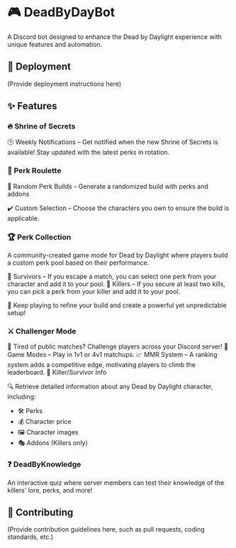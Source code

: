 # 🎮 DeadByDayBot

A Discord bot designed to enhance the Dead by Daylight experience with unique features and automation.

## 🚀 Deployment

(Provide deployment instructions here)

## ✨ Features

### 🔥 Shrine of Secrets

🕒 Weekly Notifications – Get notified when the new Shrine of Secrets is available! Stay updated with the latest perks in rotation.

### 🎲 Perk Roulette

🎰 Random Perk Builds – Generate a randomized build with perks and addons

✔️ Custom Selection – Choose the characters you own to ensure the build is applicable.

### 🏆 Perk Collection

A community-created game mode for Dead by Daylight where players build a custom perk pool based on their performance.

👥 Survivors – If you escape a match, you can select one perk from your character and add it to your pool.
🔪 Killers – If you secure at least two kills, you can pick a perk from your killer and add it to your pool.

🔄 Keep playing to refine your build and create a powerful yet unpredictable setup!

### ⚔️ Challenger Mode

💢 Tired of public matches? Challenge players across your Discord server!
👥 Game Modes – Play in 1v1 or 4v1 matchups.
📈 MMR System – A ranking system adds a competitive edge, motivating players to climb the leaderboard.
📜 Killer/Survivor Info

🔍 Retrieve detailed information about any Dead by Daylight character, including:

- 🛠 Perks
- 💰 Character price
- 🖼 Character images
- 🎭 Addons (Killers only)

### ❓ DeadByKnowledge

An interactive quiz where server members can test their knowledge of the killers' lore, perks, and more!

## 🤝 Contributing

(Provide contribution guidelines here, such as pull requests, coding standards, etc.)
